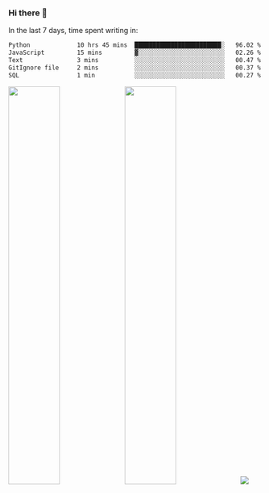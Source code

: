 ### Hi there 👋

In the last 7 days, time spent writing in:

<!--START_SECTION:waka-->

```txt
Python             10 hrs 45 mins  ████████████████████████░   96.02 %
JavaScript         15 mins         ▓░░░░░░░░░░░░░░░░░░░░░░░░   02.26 %
Text               3 mins          ░░░░░░░░░░░░░░░░░░░░░░░░░   00.47 %
GitIgnore file     2 mins          ░░░░░░░░░░░░░░░░░░░░░░░░░   00.37 %
SQL                1 min           ░░░░░░░░░░░░░░░░░░░░░░░░░   00.27 %
```

<!--END_SECTION:waka-->

<img src="https://wakatime.com/share/@jimtje/5d0c92de-08f8-4a72-8f2f-6a9693d1e318.svg" width=45% height=45%> <img src="https://wakatime.com/share/@jimtje/501498ae-bda5-4da7-a89d-b40bcdd5556d.svg" width=45% height=45%>
![](https://hit.yhype.me/github/profile?user_id=43537315)
